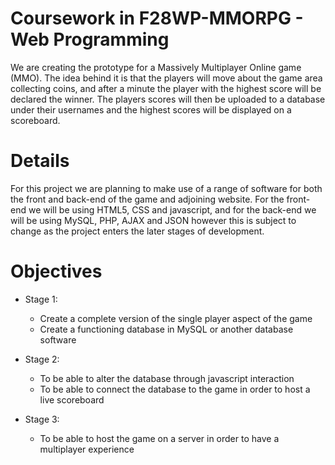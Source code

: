 # Coursework in F28WP-MMORPG - Web Programming

We are creating the prototype for a Massively Multiplayer Online game (MMO). The idea behind it is that the players will move about the
game area collecting coins, and after a minute the player with the highest score will be declared the winner. The players scores will 
then be uploaded to a database under their usernames and the highest scores will be displayed on a scoreboard.

# Details
For this project we are planning to make use of a range of software for both the front and back-end of the game and adjoining website.
For the front-end we will be using HTML5, CSS and javascript, and for the back-end we will be using MySQL, PHP, AJAX and JSON however this
is subject to change as the project enters the later stages of development.

# Objectives
- Stage 1:
    - Create a complete version of the single player aspect of the game
    - Create a functioning database in MySQL or another database software
    
- Stage 2:
    - To be able to alter the database through javascript interaction
    - To be able to connect the database to the game in order to host a live scoreboard
    
- Stage 3:
     - To be able to host the game on a server in order to have a multiplayer experience
